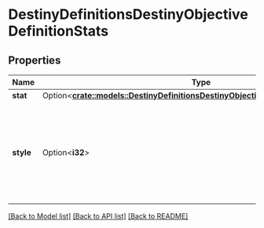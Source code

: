 # DestinyDefinitionsDestinyObjectiveDefinitionStats

## Properties

Name | Type | Description | Notes
------------ | ------------- | ------------- | -------------
**stat** | Option<[**crate::models::DestinyDefinitionsDestinyObjectiveStatEntryDefinitionStat**](Destiny_Definitions_DestinyObjectiveStatEntryDefinition_stat.md)> |  | [optional]
**style** | Option<**i32**> | Whether it will be applied as long as the objective is active, when it's completed, or until it's completed. | [optional]

[[Back to Model list]](../README.md#documentation-for-models) [[Back to API list]](../README.md#documentation-for-api-endpoints) [[Back to README]](../README.md)


